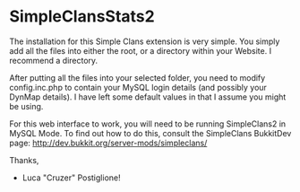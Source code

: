 # SimpleClansStats2

The installation for this Simple Clans extension is very simple. You simply add
all the files into either the root, or a directory within your Website. I recommend
a directory.

After putting all the files into your selected folder, you need to modify
config.inc.php to contain your MySQL login details (and possibly your DynMap details).
I have left some default values in that I assume you might be using. 

For this web interface to work, you will need to be running SimpleClans2 in MySQL Mode.
To find out how to do this, consult the SimpleClans BukkitDev page:
http://dev.bukkit.org/server-mods/simpleclans/

Thanks, 
- Luca "Cruzer" Postiglione!
